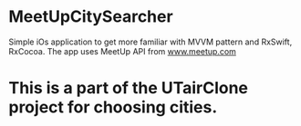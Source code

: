 # MeetUpCitySearcher
Simple iOs application to get more familiar with MVVM pattern and RxSwift, RxCocoa. The app uses MeetUp API from www.meetup.com
# This is a part of the UTairClone project for choosing cities.
